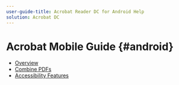 ```yaml
---
user-guide-title: Acrobat Reader DC for Android Help
solution: Acrobat DC
---
```


# Acrobat Mobile Guide {#android}

+ [Overview](overview.md)
+ [Combine PDFs](combine.md)
+ [Accessibility Features](accessibility.md)